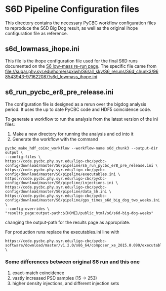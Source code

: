 # S6D Pipeline Configuration files

This directory contains the necessary PyCBC workflow configuration files to
reproduce the S6D Big Dog result, as well as the original ihope configuration
file as reference.

## s6d_lowmass_ihope.ini ##

This file is the ihope configuration file used for the final S6D runs documented on the [S6 low-mass re-run page](https://www.lsc-group.phys.uwm.edu/ligovirgo/cbcnote/S6Plan/101104075619AnalysisS6ABC%20low%20mass%20re-runs). The specific file came from <file://sugar.phy.syr.edu/home/spxiwh/S6/all_sky/S6_reruns/S6d_chunk3/968543943-971622087/s6d_lowmass_ihope.ini>

## s6_run_pycbc_er8_pre_release.ini ##

The configuration file is designed as a rerun over the bigdog analysis period. It uses the up to date PyCBC code and HDF5 coincidence code.

To generate a workflow to run the analysis from the latest version of the ini files:

 1. Make a new directory for running the analysis and cd into it
 2. Generate the workflow with the command
```
pycbc_make_hdf_coinc_workflow --workflow-name s6d_chunk3 --output-dir output \
--config-files \
https://code.pycbc.phy.syr.edu/ligo-cbc/pycbc-config/download/master/S6/pipeline/s6_run_pycbc_er8_pre_release.ini \
https://code.pycbc.phy.syr.edu/ligo-cbc/pycbc-config/download/master/S6/pipeline/executables.ini \
https://code.pycbc.phy.syr.edu/ligo-cbc/pycbc-config/download/master/S6/pipeline/injections.ini \
https://code.pycbc.phy.syr.edu/ligo-cbc/pycbc-config/download/master/S6/pipeline/data_S6.ini \
https://code.pycbc.phy.syr.edu/ligo-cbc/pycbc-config/download/master/S6/pipeline/gps_times_s6d_big_dog_two_weeks.ini \
--config-overrides \
"results_page:output-path:${HOME}/public_html/s6/s6d-big-dog-weeks"
```
changing the output-path for the results page as appropriate.

For production runs replace the executables.ini line with

```
https://code.pycbc.phy.syr.edu/ligo-cbc/pycbc-software/download/master/v1.2.0/x86_64/composer_xe_2015.0.090/executables.ini \
```

### Some differences between original S6 run and this one

 1.  exact-match coincidence
 2.  vastly increased PSD samples (15 -> 253)
 3.  higher density injections, and different injection sets
